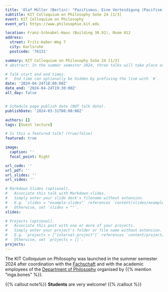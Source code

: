 ```yaml
---
title: 'Olaf Müller (Berlin): "Pazifismus. Eine Verteidigung (Pacifism. A defence)"'
subtitle: KIT Colloquium on Philosophy SoSe 24 [1/3] 
event: KIT Colloquium on Philosophy
event_url: https://www.philosophie.kit.edu

location: Franz-Schnabel-Haus (Building 30.91), Room 012
address:
  street: Fritz-Haber-Weg 7
  city: Karlsruhe
  postcode: '76131'

summary: KIT Colloquium on Philosophy SoSe 24 [1/3] 
# abstract: In the summer semester 2024, three talks will take place as part of the KIT Philosophy Colloquium.

# Talk start and end times.
#   End time can optionally be hidden by prefixing the line with `#`.
date: '2024-04-24T18:00:00Z'
date_end: '2024-04-24T19:30:00Z'
all_day: false


# Schedule page publish date (NOT talk date).
publishDate: '2024-03-31T08:00:00Z'

authors: []
tags: [Guest lecture]

# Is this a featured talk? (true/false)
featured: true

image:
  caption: ''
  focal_point: Right

url_code: ''
url_pdf: ''
url_slides: ''
url_video: ''

# Markdown Slides (optional).
#   Associate this talk with Markdown slides.
#   Simply enter your slide deck's filename without extension.
#   E.g. `slides = "example-slides"` references `content/slides/example-slides.md`.
#   Otherwise, set `slides = ""`.
slides:

# Projects (optional).
#   Associate this post with one or more of your projects.
#   Simply enter your project's folder or file name without extension.
#   E.g. `projects = ["internal-project"]` references `content/project/deep-learning/index.md`.
#   Otherwise, set `projects = []`.
projects:
---
```


The KIT Colloquium on Philosophy  was launched in the summer semester 2024 after coordination with the [Fachschaft](https://geistsoz.de/) and with the academic employees of the [Department of Philosophy](https://www.philosophie.kit.edu) organised by {{% mention "inga.bones" %}}. 

{{% callout note%}}
**Students** are very welcome!
{{% /callout %}}


<!-- <mark style=hlblue>Student:innen sind herzlich willkommen!</mark> -->